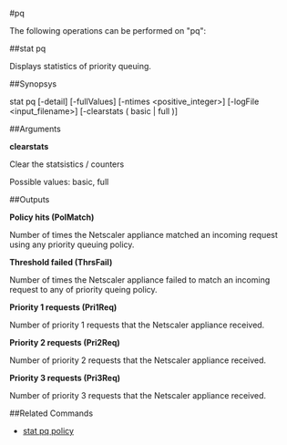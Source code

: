 #pq

The following operations can be performed on "pq":


##stat pq

Displays statistics of priority queuing.


##Synopsys

stat pq [-detail] [-fullValues] [-ntimes &lt;positive_integer>] [-logFile &lt;input_filename>] [-clearstats ( basic | full )]


##Arguments

<b>clearstats</b>
Clear the statsistics / counters
Possible values: basic, full



##Outputs

<b>Policy hits (PolMatch)</b>
Number of times the Netscaler appliance matched an incoming request using any priority queuing policy.

<b>Threshold failed (ThrsFail)</b>
Number of times the Netscaler appliance failed to match an incoming request to any of priority queing policy.

<b>Priority 1 requests (Pri1Req)</b>
Number of priority 1 requests that the Netscaler appliance received.

<b>Priority 2 requests (Pri2Req)</b>
Number of priority 2 requests that the Netscaler appliance received.

<b>Priority 3 requests (Pri3Req)</b>
Number of priority 3 requests that the Netscaler appliance received.



##Related Commands

<ul><li><a href="../../../q-p/q-p">stat pq policy</a></li></ul>



